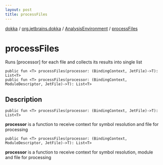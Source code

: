 ```yaml
---
layout: post
title: processFiles
---
```

[dokka](../../index.md) / [org.jetbrains.dokka](../index.md) / [AnalysisEnvironment](index.md) / [processFiles](processFiles.md)

# processFiles
Runs [processor] for each file and collects its results into single list
```
public fun <T> processFiles(processor: (BindingContext, JetFile)->T): List<T>
public fun <T> processFiles(processor: (BindingContext, ModuleDescriptor, JetFile)->T): List<T>
```
## Description
```
public fun <T> processFiles(processor: (BindingContext, JetFile)->T): List<T>
```


**processor**
is a function to receive context for symbol resolution and file for processing

```
public fun <T> processFiles(processor: (BindingContext, ModuleDescriptor, JetFile)->T): List<T>
```


**processor**
is a function to receive context for symbol resolution, module and file for processing

